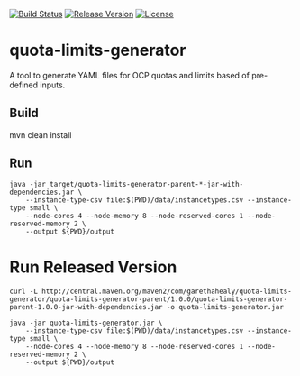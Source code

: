 [![Build Status](https://travis-ci.org/garethahealy/quota-limits-generator.svg?branch=master)](https://travis-ci.org/garethahealy/quota-limits-generator)
[![Release Version](https://img.shields.io/maven-central/v/com.garethahealy.quota-limits-generator/quota-limits-generator.svg?maxAge=2592000)](https://mvnrepository.com/artifact/com.garethahealy.quota-limits-generator/quota-limits-generator-parent)
[![License](https://img.shields.io/hexpm/l/plug.svg?maxAge=2592000)]()

# quota-limits-generator
A tool to generate YAML files for OCP quotas and limits based of pre-defined inputs.

## Build
mvn clean install

## Run
    java -jar target/quota-limits-generator-parent-*-jar-with-dependencies.jar \
        --instance-type-csv file:$(PWD)/data/instancetypes.csv --instance-type small \
        --node-cores 4 --node-memory 8 --node-reserved-cores 1 --node-reserved-memory 2 \
        --output ${PWD}/output
        
# Run Released Version
    curl -L http://central.maven.org/maven2/com/garethahealy/quota-limits-generator/quota-limits-generator-parent/1.0.0/quota-limits-generator-parent-1.0.0-jar-with-dependencies.jar -o quota-limits-generator.jar
    
    java -jar quota-limits-generator.jar \
        --instance-type-csv file:$(PWD)/data/instancetypes.csv --instance-type small \
        --node-cores 4 --node-memory 8 --node-reserved-cores 1 --node-reserved-memory 2 \
        --output ${PWD}/output
